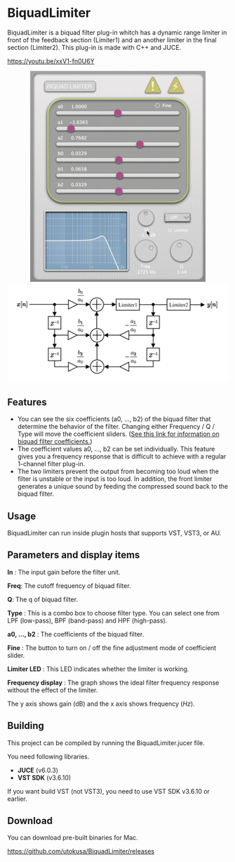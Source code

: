 # BiquadLimiter

BiquadLimiter is a biquad filter plug-in whitch has a dynamic range limiter in front of the feedback section (Limiter1) and an another limiter in the final section (Limiter2). This plug-in is made with C++  and JUCE. 

https://youtu.be/xxV1-fn0U6Y

<div align="center"><img src="screenshot.gif" width="400px"></div>

<div align="center"><img src="BiquadLimiterAlgorithm.svg" width="600px"></div>

## Features

- You can see the six coefficients (a0, ..., b2) of the biquad filter that determine the behavior of the filter. Changing either Frequency / Q / Type will move the coefficient sliders. ([See this link for information on biquad filter coefficients.](https://www.w3.org/2011/audio/audio-eq-cookbook.html))
- The coefficient values a0, ..., b2 can be set individually. This feature gives you a frequency response that is difficult to achieve with a regular 1-channel filter plug-in.
- The two limiters prevent the output from becoming too loud when the filter is unstable or the input is too loud. In addition, the front limiter generates a unique sound by feeding the compressed sound back to the biquad filter.

## Usage

BiquadLimiter can run inside plugin hosts that supports VST, VST3, or AU.

## Parameters and display items

**In** : The input gain before the filter unit. 

**Freq**: The cutoff frequency of biquad filter. 

**Q**:  The q of biquad filter. 

**Type** : This is a combo box to choose filter type. You can select one from LPF (low-pass), BPF (band-pass) and HPF (high-pass). 

**a0, ..., b2** : The coefficients of the biquad filter.

**Fine** : The button to turn on / off the fine adjustment mode of coefficient slider.

**Limiter LED** : This LED indicates whether the limiter is working.

**Frequency display** : The graph shows the ideal filter frequency response without the effect of the limiter. 

The y axis shows gain (dB) and the x axis shows frequency (*Hz*). 

## Building

This project can be compiled by running the BiquadLimiter.jucer file.

You need following libraries.

- **JUCE**  (v6.0.3)
- **VST SDK** (v3.6.10) 

If you want build VST (not VST3), you need to use VST SDK v3.6.10 or earlier.


## Download

You can download pre-built binaries for Mac.

https://github.com/utokusa/BiquadLimiter/releases
